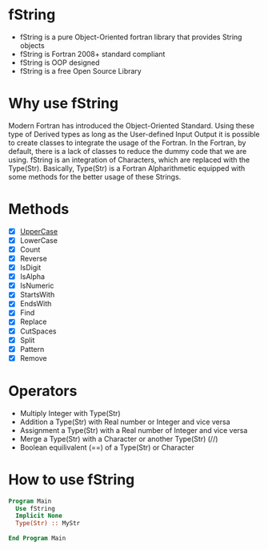 
# fString




- fString is a pure Object-Oriented fortran library that provides String objects 
- fString is Fortran 2008+ standard compliant
- fString is OOP designed
- fString is a free Open Source Library 

# Why use fString

Modern Fortran has introduced the Object-Oriented Standard. Using these type of Derived types as long as the User-defined Input Output it is possible to create classes to integrate the usage of the Fortran. In the Fortran, by default, there is a lack of classes to reduce the dummy code that we are using. fString is an integration of Characters, which are replaced with the Type(Str). Basically, Type(Str) is a Fortran Alpharithmetic equipped with some methods for the better usage of these Strings.

# Methods 


+ [x] [UpperCase](https://github.com/dpettas/fString/wiki/UpperCase-LowerCase) 
+ [x] LowerCase
+ [x] Count
+ [x] Reverse
+ [x] IsDigit
+ [x] IsAlpha
+ [x] IsNumeric
+ [x] StartsWith
+ [x] EndsWith 
+ [x] Find
+ [x] Replace
+ [x] CutSpaces
+ [x] Split
+ [x] Pattern
+ [x] Remove

# Operators
+ Multiply Integer with Type(Str)
+ Addition a Type(Str) with Real number or Integer and vice versa
+ Assignment a Type(Str) with a Real number of Integer and vice versa
+ Merge a Type(Str) with a Character or another Type(Str) (//)
+ Boolean equilivalent (==) of a Type(Str) or Character

# How to use fString

```fortran
Program Main 
  Use fString
  Implicit None 
  Type(Str) :: MyStr  
  
End Program Main 
```
